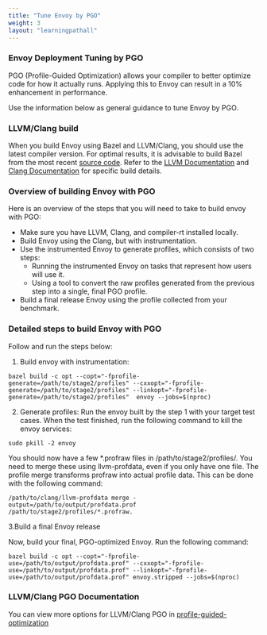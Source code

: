 ```yaml
---
title: "Tune Envoy by PGO"
weight: 3
layout: "learningpathall"
---
```


###  Envoy Deployment Tuning by PGO

PGO (Profile-Guided Optimization) allows your compiler to better optimize code for how it actually runs. Applying this to Envoy can result in a 10% enhancement in performance. 

Use the information below as general guidance to tune Envoy by PGO.

### LLVM/Clang build  

When you build Envoy using Bazel and LLVM/Clang, you should use the latest compiler version. For optimal results, it is advisable to build Bazel from the most recent [source code](https://github.com/envoyproxy/envoy). Refer to the [LLVM Documentation](https://llvm.org/docs/UserGuides.html) and [Clang Documentation](https://llvm.org/docs/UserGuides.html) for specific build details.

### Overview of building Envoy with PGO

Here is an overview of the steps that you will need to take to build envoy with PGO:

* Make sure you have LLVM, Clang, and compiler-rt installed locally.
* Build Envoy using the Clang, but with instrumentation.
* Use the instrumented Envoy to generate profiles, which consists of two steps:
	* Running the instrumented Envoy on tasks that represent how users will use it.
	* Using a tool to convert the raw profiles generated from the previous step into a single, final PGO profile.
* Build a final release Envoy using the profile collected from your benchmark.
 
### Detailed steps to build Envoy with PGO

Follow and run the steps below:

1. Build envoy with instrumentation:

```console
bazel build -c opt --copt="-fprofile-generate=/path/to/stage2/profiles" --cxxopt="-fprofile-generate=/path/to/stage2/profiles" --linkopt="-fprofile-generate=/path/to/stage2/profiles"  envoy --jobs=$(nproc)
```
2. Generate profiles:
Run the envoy built by the step 1 with your target test cases. When the test finished, run the following command to kill the envoy services:

```console
sudo pkill -2 envoy
```
You should now have a few *.profraw files in /path/to/stage2/profiles/. You need to merge these using llvm-profdata, even if you only have one file. The profile merge transforms profraw into actual profile data. This can be done with the following command:
```console
/path/to/clang/llvm-profdata merge -output=/path/to/output/profdata.prof /path/to/stage2/profiles/*.profraw.
```

3.Build a final Envoy release

Now, build your final, PGO-optimized Envoy. Run the following command:
```console
bazel build -c opt --copt="-fprofile-use=/path/to/output/profdata.prof" --cxxopt="-fprofile-use=/path/to/output/profdata.prof" --linkopt="-fprofile-use=/path/to/output/profdata.prof" envoy.stripped --jobs=$(nproc) 
```

### LLVM/Clang PGO Documentation

You can view more options for LLVM/Clang PGO in [profile-guided-optimization](https://clang.llvm.org/docs/UsersManual.html#profile-guided-optimization)
